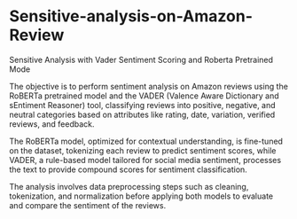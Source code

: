 # Sensitive-analysis-on-Amazon-Review
Sensitive Analysis with Vader Sentiment Scoring and Roberta Pretrained Mode

The objective is to perform sentiment analysis on Amazon reviews using the RoBERTa pretrained model and the VADER (Valence Aware Dictionary and sEntiment Reasoner) tool, classifying reviews into positive, negative, and neutral categories based on attributes like rating, date, variation, verified reviews, and feedback.

The RoBERTa model, optimized for contextual understanding, is fine-tuned on the dataset, tokenizing each review to predict sentiment scores, while VADER, a rule-based model tailored for social media sentiment, processes the text to provide compound scores for sentiment classification.

The analysis involves data preprocessing steps such as cleaning, tokenization, and normalization before applying both models to evaluate and compare the sentiment of the reviews.
